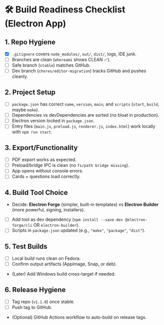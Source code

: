# 🛠 Build Readiness Checklist (Electron App)

## 1. Repo Hygiene
- [x] `.gitignore` covers `node_modules/`, `out/`, `dist/`, logs, IDE junk.  
- [ ] Branches are clean (`whereami` shows CLEAN ✅).  
- [ ] Safe branch (`stable`) matches GitHub.  
- [ ] Dev branch (`chores/editor-migration`) tracks GitHub and pushes cleanly.  

## 2. Project Setup
- [ ] `package.json` has correct `name`, `version`, `main`, and `scripts` (`start`, `build`, maybe `make`).  
- [ ] Dependencies vs devDependencies are sorted (no bloat in production).  
- [ ] Electron version locked in `package.json`.  
- [ ] Entry files (`main.js`, `preload.js`, `renderer.js`, `index.html`) work locally with `npm run start`.  

## 3. Export/Functionality
- [ ] PDF export works as expected.  
- [ ] Preload/bridge IPC is clean (no `fs/path bridge missing`).  
- [ ] App opens without console errors.  
- [ ] Cards + questions load correctly.  

## 4. Build Tool Choice
- Decide: **Electron Forge** (simpler, built-in templates) vs **Electron Builder** (more powerful, signing, installers).  
- [ ] Add tool as dev dependency (`npm install --save-dev @electron-forge/cli` OR `electron-builder`).  
- [ ] Scripts in `package.json` updated (e.g., `"make"`, `"package"`, `"dist"`).  

## 5. Test Builds
- [ ] Local build runs clean on Fedora.  
- [ ] Confirm output artifacts (AppImage, Snap, or deb).  
- (Later) Add Windows build cross-target if needed.  

## 6. Release Hygiene
- [ ] Tag repo (`v1.1.0`) once stable.  
- [ ] Push tag to GitHub.  
- (Optional) GitHub Actions workflow to auto-build on release tags.  

